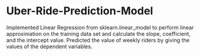 # Uber-Ride-Prediction-Model
Implemented Linear Regression from sklearn.linear_model to perform linear approximation on the training data set and calculate the slope, coefficient, and the intercept value. Predicted the value of weekly riders by giving the values of the dependent variables.
